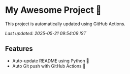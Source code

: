 # My Awesome Project 🚀

This project is automatically updated using GitHub Actions.

_Last updated: 2025-05-21 09:54:09 IST_

## Features
- Auto-update README using Python 🐍
- Auto Git push with GitHub Actions 🤖
